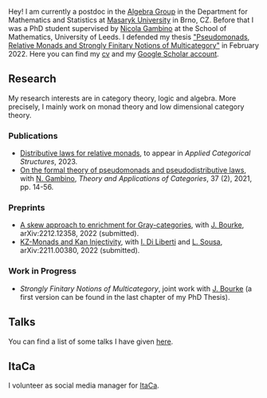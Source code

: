 
Hey! I am currently a postdoc in the [Algebra Group](http://www.math.muni.cz/~bourkej/BAS.html) in the Department for Mathematics and Statistics at [Masaryk University](https://www.math.muni.cz/english/) in Brno, CZ. Before that I was a PhD student supervised by [Nicola Gambino](http://www1.maths.leeds.ac.uk/~pmtng/) at the School of Mathematics, University of Leeds. I defended my thesis ["Pseudomonads, Relative Monads and Strongly Finitary Notions of Multicategory"](https://etheses.whiterose.ac.uk/30578/) in February 2022. Here you can find my [cv](Gabriele_Lobbia_CV.pdf) and my [Google Scholar account](https://scholar.google.com/citations?user=xjHu2moAAAAJ&hl=it).

## Research
My research interests are in category theory, logic and algebra. More precisely, I mainly work on monad theory and low dimensional category theory. 

### Publications 
- [Distributive laws for relative monads](https://arxiv.org/abs/2007.12982), 
to appear in _Applied Categorical Structures_, 2023.
- [On the formal theory of pseudomonads and pseudodistributive laws](http://www.tac.mta.ca/tac/volumes/37/2/37-02abs.html), with [N. Gambino](http://www1.maths.leeds.ac.uk/~pmtng/),
_Theory and Applications of Categories_, 37 (2), 2021, pp. 14-56.


### Preprints  
- [A skew approach to enrichment for Gray-categories](https://arxiv.org/abs/2212.12358), with [J. Bourke](http://www.math.muni.cz/~bourkej/), arXiv:2212.12358, 2022 (submitted).  
- [KZ-Monads and Kan Injectivity](https://arxiv.org/abs/2211.00380), with [I. Di Liberti](https://diliberti.github.io/) and [L. Sousa](http://www.estgv.ipv.pt/paginaspessoais/sousa/), arXiv:2211.00380, 2022 (submitted). 


### Work in Progress
- _Strongly Finitary Notions of Multicategory_, joint work with [J. Bourke](http://www.math.muni.cz/~bourkej/) (a first version can be found in the last chapter of my PhD Thesis).

## Talks
You can find a list of some talks I have given [here](https://globbia.github.io/seminars). 

## ItaCa
I volunteer as social media manager for [ItaCa](https://progetto-itaca.github.io/).



